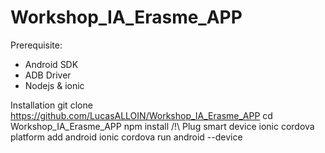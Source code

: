 # Workshop_IA_Erasme_APP

Prerequisite:
  - Android SDK
  - ADB Driver
  - Nodejs & ionic

Installation
 git clone https://github.com/LucasALLOIN/Workshop_IA_Erasme_APP
 cd Workshop_IA_Erasme_APP
 npm install
 /!\ Plug smart device
 ionic cordova platform add android
 ionic cordova run android --device
